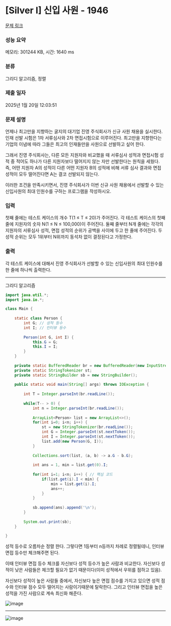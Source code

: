 # [Silver I] 신입 사원 - 1946 

[문제 링크](https://www.acmicpc.net/problem/1946) 

### 성능 요약

메모리: 301244 KB, 시간: 1640 ms

### 분류

그리디 알고리즘, 정렬

### 제출 일자

2025년 1월 20일 12:03:51

### 문제 설명

<p>언제나 최고만을 지향하는 굴지의 대기업 진영 주식회사가 신규 사원 채용을 실시한다. 인재 선발 시험은 1차 서류심사와 2차 면접시험으로 이루어진다. 최고만을 지향한다는 기업의 이념에 따라 그들은 최고의 인재들만을 사원으로 선발하고 싶어 한다.</p>

<p>그래서 진영 주식회사는, 다른 모든 지원자와 비교했을 때 서류심사 성적과 면접시험 성적 중 적어도 하나가 다른 지원자보다 떨어지지 않는 자만 선발한다는 원칙을 세웠다. 즉, 어떤 지원자 A의 성적이 다른 어떤 지원자 B의 성적에 비해 서류 심사 결과와 면접 성적이 모두 떨어진다면 A는 결코 선발되지 않는다.</p>

<p>이러한 조건을 만족시키면서, 진영 주식회사가 이번 신규 사원 채용에서 선발할 수 있는 신입사원의 최대 인원수를 구하는 프로그램을 작성하시오.</p>

### 입력 

 <p>첫째 줄에는 테스트 케이스의 개수 T(1 ≤ T ≤ 20)가 주어진다. 각 테스트 케이스의 첫째 줄에 지원자의 숫자 N(1 ≤ N ≤ 100,000)이 주어진다. 둘째 줄부터 N개 줄에는 각각의 지원자의 서류심사 성적, 면접 성적의 순위가 공백을 사이에 두고 한 줄에 주어진다. 두 성적 순위는 모두 1위부터 N위까지 동석차 없이 결정된다고 가정한다.</p>

### 출력 

 <p>각 테스트 케이스에 대해서 진영 주식회사가 선발할 수 있는 신입사원의 최대 인원수를 한 줄에 하나씩 출력한다.</p>

---

그리디 알고리즘

```java
import java.util.*;
import java.io.*;

class Main {
    
    static class Person {
        int G; // 성적 등수
        int I; // 인터뷰 등수
        
        Person(int G, int I) {
            this.G = G;
            this.I = I;
        }
    }
    
    private static BufferedReader br = new BufferedReader(new InputStreamReader(System.in));
    private static StringTokenizer st;
    private static StringBuilder sb = new StringBuilder();
    
    public static void main(String[] args) throws IOException {
        
        int T = Integer.parseInt(br.readLine());
        
        while(T-- > 0) {
            int n = Integer.parseInt(br.readLine());
            
            ArrayList<Person> list = new ArrayList<>();
            for(int i=0; i<n; i++) {
                st = new StringTokenizer(br.readLine());
                int G = Integer.parseInt(st.nextToken());
                int I = Integer.parseInt(st.nextToken());
                list.add(new Person(G, I));
            }
            
            Collections.sort(list, (a, b) -> a.G - b.G);
            
            int ans = 1, min = list.get(0).I;
            
            for(int i=1; i<n; i++) { // 핵심 코드
                if(list.get(i).I < min) {
                    min = list.get(i).I;
                    ans++;
                }
            }
            
            sb.append(ans).append('\n');
        }
        
        System.out.print(sb);
    }
    
}


```

성적 등수로 오름차순 정렬 한다. 그렇다면 1등부터 n등까지 차례로 정렬될테니, 인터뷰 면접 등수만 체크해주면 된다.

이때 인터뷰 면접 등수 체크를 자신보다 성적 등수가 높은 사람과 비교한다. 자신보다 성적이 낮은 사람들은 체크할 필요가 없기 때문이다(이미 성적에서 우위를 점하고 있음).
&nbsp;

자신보다 성적이 높은 사람들 중에서, 자신보다 높은 면접 점수를 가지고 있으면 성적 점수와 인터뷰 점수 모두 떨어지는 사람이기때문에 탈락한다.
그리고 인터뷰 면접을 높은 성적을 가진 사람으로 계속 최신화 해준다.

![image](https://github.com/user-attachments/assets/fb818b6c-4537-4228-ac45-1ca0b7243796)

---

![image](https://github.com/user-attachments/assets/e0e6d645-2990-4312-a445-ba37781bb9ef)

